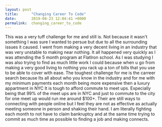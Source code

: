 ```yaml
---
layout: post
title:      "Changing Career To Code"
date:       2019-08-23 12:04:41 +0000
permalink:  changing_career_to_code
---
```



This was a very tuff challenge for me and still is. Not because it wasn't something I was sure I wanted to persue but due to all the surrounding issues it caused. I went from making a very decent living in an industry that was very unstable to making near nothing. It all happened very quickly as I was attending the 5 month program at FlatIron school. As I was studying I was also trying to find  as much little work I could because when u go from making a very good living to nothing you rack up a ton of bills that you use to be able to cover with ease. The toughest challenge for me is the carreer search because Its all about who you know in the industry and for me with my minimum payments each month being more expensive then a luxury appartment in NYC It is tough to afford commute to meet ups. Expecially being that 99% of the meet ups are in NYC and just to commute to the city for one meet up would run me around $100+. Their are still ways to connecting with people online but I feel they are not as effective as actually meeting someone in person and shaking their hand. I am literally fighting each month to not have to claim bankruptcy and at the same time trying to commit as much time as possible to finding a job and making connects.
